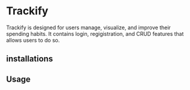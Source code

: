 # Trackify 

Trackify is designed for users manage, visualize, and improve their spending habits. It contains login, regigistration, and CRUD features that allows users to do so. 

## installations 

## Usage

